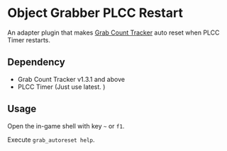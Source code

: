 Object Grabber PLCC Restart
===============================
An adapter plugin that makes [Grab Count Tracker](https://github.com/Zman350x/HFF_ObjectGrabber)
	auto reset when PLCC Timer restarts.

Dependency
------------
- Grab Count Tracker v1.3.1 and above
- PLCC Timer (Just use latest. )

Usage
-------
Open the in-game shell with key `~` or `f1`.

Execute `grab_autoreset help`.

